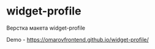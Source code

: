 # widget-profile
Верстка макета widget-profile

Demo - https://omarovfrontend.github.io/widget-profile/
